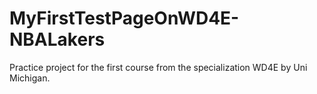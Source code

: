 # MyFirstTestPageOnWD4E-NBALakers

Practice project for the first course from the specialization WD4E by Uni Michigan.
